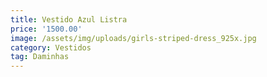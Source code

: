 ```yaml
---
title: Vestido Azul Listra
price: '1500.00'
image: /assets/img/uploads/girls-striped-dress_925x.jpg
category: Vestidos
tag: Daminhas
---
```


